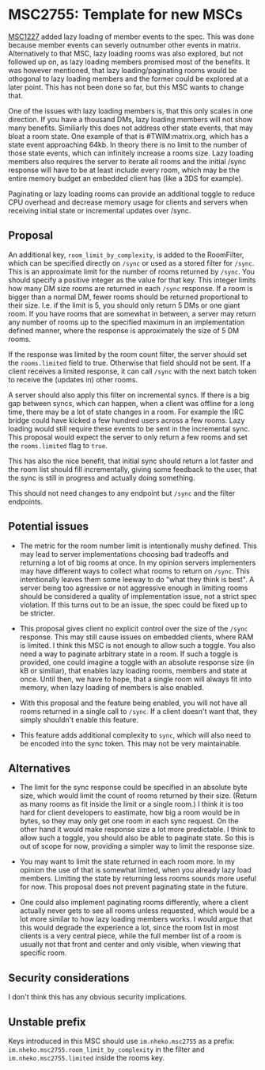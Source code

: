 # MSC2755: Template for new MSCs

[MSC1227](https://github.com/matrix-org/matrix-doc/issues/1227) added lazy
loading of member events to the spec. This was done because member events can
severly outnumber other events in matrix. Alternatively to that MSC, lazy
loading rooms was also explored, but not followed up on, as lazy loading members
promised most of the benefits. It was however mentioned, that lazy
loading/paginating rooms would be othogonal to lazy loading members and the
former could be explored at a later point. This has not been done so far, but
this MSC wants to change that.

One of the issues with lazy loading members is, that this only scales in one
direction. If you have a thousand DMs, lazy loading members will not show many
benefits. Similiarly this does not address other state events, that may bloat a
room state. One example of that is #TWIM:matrix.org, which has a state event
approaching 64kb. In theory there is no limit to the number of those state
events, which can infinitely increase a rooms size. Lazy loading members also
requires the server to iterate all rooms and the initial /sync response will
have to be at least include every room, which may be the entire memory budget an
embedded client has (like a 3DS for example).

Paginating or lazy loading rooms can provide an additional toggle to reduce CPU
overhead and decrease memory usage for clients and servers when receiving
initial state or incremental updates over /sync.

## Proposal

An additional key, `room_limit_by_complexity`, is added to the RoomFilter, which
can be specified directly on `/sync` or used as a stored filter for `/sync`.
This is an approximate limit for the number of rooms returned by `/sync`. You
should specify a positive integer as the value for that key. This integer limits
how many DM size rooms are returned in each `/sync` response. If a room is
bigger than a normal DM, fewer rooms should be returned proportional to their
size. I.e. if the limit is 5, you should only return 5 DMs or one giant room. If
you have rooms that are somewhat in between, a server may return any number of
rooms up to the specified maximum in an implementation defined manner, where the
response is approximately the size of 5 DM rooms.

If the response was limited by the room count filter, the server should set the
`rooms.limited` field to true. Otherwise that field should not be sent. If a
client receives a limited response, it can call `/sync` with the next batch
token to receive the (updates in) other rooms.

A server should also apply this filter on incremental syncs. If there is a big
gap between syncs, which can happen, when a client was offline for a long time,
there may be a lot of state changes in a room. For example the IRC bridge could
have kicked a few hundred users across a few rooms. Lazy loading would still
require these events to be sent in the incremental sync. This proposal would
expect the server to only return a few rooms and set the `rooms.limited` flag to
`true`.

This has also the nice benefit, that initial sync should return a lot faster and
the room list should fill incrementally, giving some feedback to the user, that
the sync is still in progress and actually doing something.

This should not need changes to any endpoint but `/sync` and the filter
endpoints.

## Potential issues

- The metric for the room number limit is intentionally mushy defined. This may
    lead to server implementations choosing bad tradeoffs and returning a lot of big
    rooms at once. In my opinion servers implementers may have different ways to
    collect what rooms to return on `/sync`. This intentionally leaves them some
    leeway to do "what they think is best". A server being too agressive or not
    aggressive enough in limiting rooms should be considered a quality of
    implementation issue, not a strict spec violation. If this turns out to be an
    issue, the spec could be fixed up to be stricter.

- This proposal gives client no explicit control over the size of the `/sync`
    response. This may still cause issues on embedded clients, where RAM is limited.
    I think this MSC is not enough to allow such a toggle. You also need a way to
    paginate arbitrary state in a room. If such a toggle is provided, one could
    imagine a toggle with an absolute response size (in kB or similiar), that
    enables lazy loading rooms, members and state at once. Until then, we have to
    hope, that a single room will always fit into memory, when lazy loading of
    members is also enabled.

- With this proposal and the feature being enabled, you will not have all rooms
    returned in a single call to `/sync`. If a client doesn't want that, they
    simply shouldn't enable this feature.

- This feature adds additional complexity to `sync`, which will also need to be
    encoded into the sync token. This may not be very maintainable.

## Alternatives

- The limit for the sync response could be specified in an absolute byte size,
    which would limit the count of rooms returned by their size. (Return as many
    rooms as fit inside the limit or a single room.) I think it is too hard for
    client developers to eastimate, how big a room would be in bytes, so they may
    only get one room in each sync request. On the other hand it would make response
    size a lot more predictable. I think to allow such a toggle, you should also be
    able to paginate state. So this is out of scope for now, providing a simpler way
    to limit the response size.

- You may want to limit the state returned in each room more. In my opinion the
    use of that is somewhat limted, when you already lazy load members.  Limiting
    the state by returning less rooms sounds more useful for now. This proposal
    does not prevent paginating state in the future.

- One could also implement paginating rooms differently, where a client actually
    never gets to see all rooms unless requested, which would be a lot more
    similar to how lazy loading members works. I would argue that this would
    degrade the experience a lot, since the room list in most clients is a very
    central piece, while the full member list of a room is usually not that
    front and center and only visible, when viewing that specific room.

## Security considerations

I don't think this has any obvious security implications.

## Unstable prefix

Keys introduced in this MSC should use `im.nheko.msc2755` as a prefix:
`im.nheko.msc2755.room_limit_by_complexity` in the filter and
`im.nheko.msc2755.limited` inside the rooms key.
